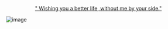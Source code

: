 <p align="center"> <ins> " Wishing you a better life, without me by your side." </ins> </p>

![image]([[https://file.garden/Z5XfcGXMBSWGuItV/IMG_2267.jpeg](https://file.garden/Z5XfcGXMBSWGuItV/IMG_2277.jpeg)](https://file.garden/Z5XfcGXMBSWGuItV/IMG_2277.jpeg))
